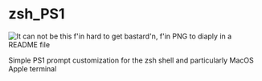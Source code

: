 # zsh_PS1

![It can not be this f'in hard to get bastard'n, f'in PNG to diaply in a README file]("https://github.com/Stephen-Harold/zsh_PS1/blob/main/SimplePS1.png")

Simple PS1 prompt customization for the zsh shell and particularly MacOS Apple terminal
